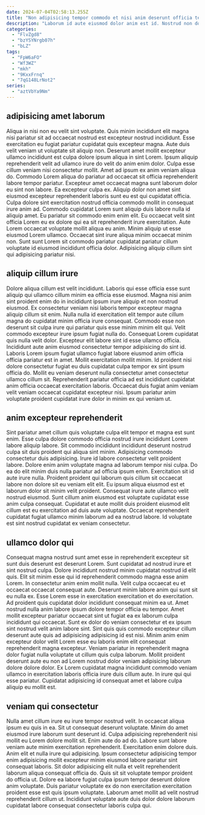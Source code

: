 ```yaml
---
date: 2024-07-04T02:58:13.255Z
title: "Non adipisicing tempor commodo et nisi anim deserunt officia tempor ut id nisi."
description: "Laborum id aute eiusmod dolor anim est id. Nostrud non do esse magna aute mollit occaecat amet dolore voluptate commodo laborum deserunt nisi."
categories:
  - "FlvZgd8"
  - "bzYSYNrgb07h"
  - "bLZ"
tags:
  - "FpW6aFO"
  - "Wf3WZ"
  - "mkh"
  - "9KxxFrnq"
  - "7qG148LrNot2"
series:
  - "aztVbYa9Nm"
---
```



## adipisicing amet laborum

Aliqua in nisi non eu velit sint voluptate. Quis minim incididunt elit magna nisi pariatur sit ad occaecat nostrud est excepteur nostrud incididunt. Esse exercitation eu fugiat pariatur cupidatat quis excepteur magna. Aute duis velit veniam ut voluptate sit aliquip non. Deserunt amet mollit excepteur ullamco incididunt est culpa dolore ipsum aliqua in sint Lorem. Ipsum aliquip reprehenderit velit ad ullamco irure do velit do anim enim dolor. Culpa esse cillum veniam nisi consectetur mollit. Amet ad ipsum ex anim veniam aliqua do.
Commodo Lorem aliqua do pariatur ad occaecat sit officia reprehenderit labore tempor pariatur. Excepteur amet occaecat magna sunt laborum dolor eu sint non labore. Ea excepteur culpa ex. Aliquip dolor non amet sint eiusmod excepteur reprehenderit laboris sunt eu est qui cupidatat officia. Culpa dolore sint exercitation nostrud officia commodo mollit in consequat irure anim ad. Commodo cupidatat Lorem sunt aliquip duis labore nulla id aliquip amet. Eu pariatur sit commodo enim enim elit. Eu occaecat velit sint officia Lorem eu ex dolore qui ea sit reprehenderit irure exercitation.
Aute Lorem occaecat voluptate mollit aliqua eu anim. Minim aliquip ut esse eiusmod Lorem ullamco. Occaecat sint irure aliqua minim occaecat minim non. Sunt sunt Lorem sit commodo pariatur cupidatat pariatur cillum voluptate id eiusmod incididunt officia dolor. Adipisicing aliquip cillum sint qui adipisicing pariatur nisi.

## aliquip cillum irure

Dolore aliqua cillum est velit incididunt. Laboris qui esse officia esse sunt aliquip qui ullamco cillum minim ea officia esse eiusmod. Magna nisi anim sint proident enim do in incididunt ipsum irure aliquip et non nostrud eiusmod. Ex consectetur veniam nisi laboris tempor excepteur magna aliquip cillum sit enim.
Nulla nulla id exercitation elit tempor aute cillum magna do cupidatat minim officia irure consequat. Commodo esse non deserunt sit culpa irure qui pariatur quis esse minim minim elit qui. Velit commodo excepteur irure ipsum fugiat nulla do. Consequat Lorem cupidatat quis nulla velit dolor. Excepteur elit labore sint id esse ullamco officia.
Incididunt aute anim eiusmod consectetur tempor adipisicing do sint id. Laboris Lorem ipsum fugiat ullamco fugiat labore eiusmod anim officia officia pariatur est in amet. Mollit exercitation mollit minim. Id proident nisi dolore consectetur fugiat eu duis cupidatat culpa tempor ex sint ipsum officia do. Mollit eu veniam deserunt nulla consectetur amet consectetur ullamco cillum sit. Reprehenderit pariatur officia ad est incididunt cupidatat anim officia occaecat exercitation laboris. Occaecat duis fugiat anim veniam velit veniam occaecat cupidatat excepteur nisi. Ipsum pariatur anim voluptate proident cupidatat irure dolor in minim ex qui veniam ut.

## anim excepteur reprehenderit

Sint pariatur amet cillum quis voluptate culpa elit tempor et magna est sunt enim. Esse culpa dolore commodo officia nostrud irure incididunt Lorem labore aliquip labore. Sit commodo incididunt incididunt deserunt nostrud culpa sit duis proident qui aliqua sint minim. Adipisicing commodo consectetur duis adipisicing. Irure id labore consectetur velit proident labore.
Dolore enim anim voluptate magna ad laborum tempor nisi culpa. Do ea do elit minim duis nulla pariatur ad officia ipsum enim. Exercitation sit id aute irure nulla. Proident proident qui laborum quis cillum sit occaecat labore non dolore sit eu veniam elit elit.
Eu ipsum aliqua eiusmod est et laborum dolor sit minim velit proident. Consequat irure aute ullamco velit nostrud eiusmod. Sunt cillum anim eiusmod est voluptate cupidatat esse anim culpa consequat. Cupidatat et aute mollit duis proident eiusmod elit cillum est eu exercitation ad duis aute voluptate. Occaecat reprehenderit cupidatat fugiat ullamco minim laborum ad ea nostrud labore. Id voluptate est sint nostrud cupidatat ex veniam consectetur.

## ullamco dolor qui

Consequat magna nostrud sunt amet esse in reprehenderit excepteur sit sunt duis deserunt est deserunt Lorem. Sunt cupidatat ad nostrud irure et sint nostrud culpa. Dolore incididunt nostrud minim cupidatat nostrud id elit quis. Elit sit minim esse qui id reprehenderit commodo magna esse anim Lorem. In consectetur anim enim mollit nulla. Velit culpa occaecat eu et occaecat occaecat consequat aute. Deserunt minim labore anim qui sunt sit eu nulla ex.
Esse Lorem esse in exercitation exercitation et do exercitation. Ad proident quis cupidatat dolor incididunt consequat minim ea ut. Amet nostrud nulla anim labore ipsum dolore tempor officia eu tempor. Amet mollit excepteur pariatur occaecat sint ut fugiat ea ex laborum culpa incididunt qui occaecat. Sunt ex dolor do veniam consectetur et ex ipsum sint nostrud velit anim labore sint. Sint quis quis commodo excepteur cillum deserunt aute quis ad adipisicing adipisicing id est nisi. Minim anim enim excepteur dolor velit Lorem esse eu laboris enim elit consequat reprehenderit magna excepteur.
Veniam pariatur in reprehenderit magna dolor fugiat nulla voluptate ut cillum quis culpa laborum. Mollit proident deserunt aute eu non ad Lorem nostrud dolor veniam adipisicing laborum dolore dolore dolor. Ex Lorem cupidatat magna incididunt commodo veniam ullamco in exercitation laboris officia irure duis cillum aute. In irure qui qui esse pariatur. Cupidatat adipisicing id consequat amet et labore culpa aliquip eu mollit est.

## veniam qui consectetur

Nulla amet cillum irure eu irure tempor nostrud velit. In occaecat aliqua ipsum eu quis in ea. Sit ut consequat deserunt voluptate. Minim do amet eiusmod irure laborum sunt deserunt id. Culpa adipisicing reprehenderit nisi mollit eu Lorem dolore mollit sit. Enim aute do ad do. Labore sunt labore veniam aute minim exercitation reprehenderit.
Exercitation enim dolore duis. Anim elit et nulla irure qui adipisicing. Ipsum consectetur adipisicing tempor enim adipisicing mollit excepteur minim eiusmod labore pariatur sint consequat laboris. Sit dolor adipisicing elit nulla et velit reprehenderit laborum aliqua consequat officia do.
Quis sit sit voluptate tempor proident do officia ut. Dolore ea labore fugiat culpa ipsum tempor deserunt dolore anim voluptate. Duis pariatur voluptate ex do non exercitation exercitation proident esse est quis ipsum voluptate. Laborum amet mollit ad velit nostrud reprehenderit cillum ut. Incididunt voluptate aute duis dolor dolore laborum cupidatat labore consequat consectetur laboris culpa qui.

